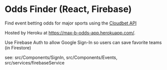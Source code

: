 # Odds Finder (React, Firebase)

Find event betting odds for major sports using the [Cloudbet API](https://www.cloudbet.com/api/) 

Hosted by Heroku at https://max-b-odds-app.herokuapp.com/.

Use Firebase Auth to allow Google Sign-In so users can save favorite teams (in Firestore)

see: src/Components/SignIn, src/Components/Events, src/services/firebaseService
